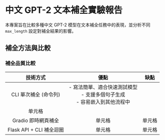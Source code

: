 # 中文 GPT-2 文本補全實驗報告

本專案旨在比較多種中文 GPT-2 模型在文本補全任務中的表現，並分析不同 `max_length` 設定對補全結果的影響。

## 補全方法與比較
### 補全品質比較
| 技術方式 | 優點 | 缺點 |
| :----: | :----: | :----: |
| CLI 單次補全 (命令列) | - 寫法簡單、適合快速測試模型<br>- 支援多個句子生成<br>- 容易嵌入到其他流程中
 | 单元格 |
| Gradio 即時網頁補全 | 单元格 | 单元格 |
| Flask API + CLI 補全迴圈 | 单元格 | 单元格 |
